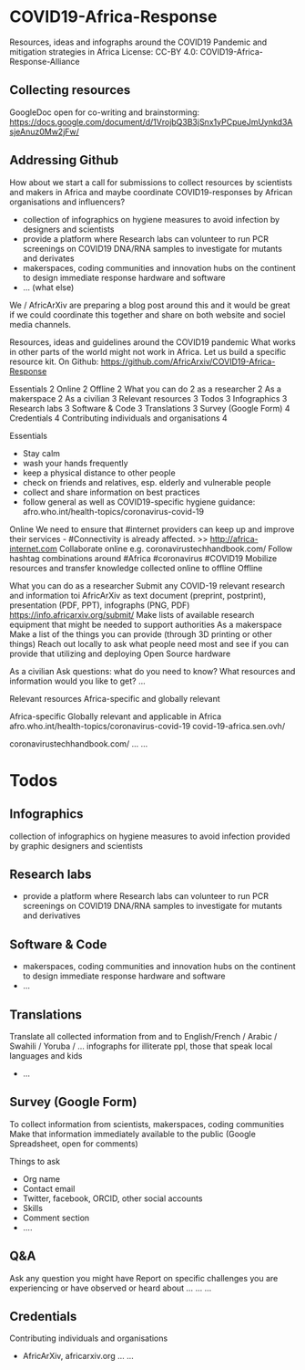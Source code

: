 # COVID19-Africa-Response
Resources, ideas and infographs around the COVID19 Pandemic and mitigation strategies in Africa
License: CC-BY 4.0: COVID19-Africa-Response-Alliance


## Collecting resources 
GoogleDoc open for co-writing and brainstorming: https://docs.google.com/document/d/1VrojbQ3B3jSnx1yPCpueJmUynkd3AsjeAnuz0Mw2jFw/

## Addressing Github
How about we start a call for submissions to collect resources by scientists and makers in Africa and maybe coordinate COVID19-responses by African organisations and influencers?
- collection of infographics on hygiene  measures to avoid infection by designers and scientists
- provide a platform where Research labs can volunteer to run PCR screenings on COVID19 DNA/RNA samples to investigate for mutants and derivates
- makerspaces, coding communities and innovation hubs on the continent to design immediate response hardware and software
- … (what else)

We / AfricArXiv are preparing a blog post around this and it would be great if we could coordinate this together and share on both website and sociel media channels. 


Resources, ideas and guidelines around the COVID19 pandemic
What works in other parts of the world might not work in Africa. Let us build a specific resource kit. 
On Github: https://github.com/AfricArxiv/COVID19-Africa-Response 


Essentials    2
Online    2
Offline    2
What you can do    2
as a researcher    2
As a makerspace    2
As a civilian    3
Relevant resources    3
Todos    3
Infographics    3
Research labs    3
Software & Code    3
Translations    3
Survey (Google Form)    4
Credentials    4
Contributing individuals and organisations    4


Essentials
- Stay calm 
- wash your hands frequently 
- keep a physical distance to other people 
- check on friends and relatives, esp. elderly and vulnerable people 
- collect and share information on best practices
- follow general as well as COVID19-specific hygiene guidance: afro.who.int/health-topics/coronavirus-covid-19 

Online
We need to ensure that #internet providers can keep up and improve their services - #Connectivity is already affected. >> http://africa-internet.com
Collaborate online e.g. coronavirustechhandbook.com/ 
Follow hashtag combinations around #Africa #coronavirus #COVID19 
Mobilize resources and transfer knowledge collected online to offline 
Offline

What you can do 
as a researcher
Submit any COVID-19 relevant research and information toi AfricArXiv as text document (preprint, postprint), presentation (PDF, PPT), infographs (PNG, PDF)
https://info.africarxiv.org/submit/ 
Make lists of available research equipment that might be needed to support authorities
As a makerspace
Make a list of the things you can provide (through 3D printing or other things)
Reach out locally to ask what people need most and see if you can provide that utilizing and deploying Open Source hardware



As a civilian
Ask questions: what do you need to know? What resources and information would you like to get?
…

Relevant resources 
Africa-specific and globally relevant

Africa-specific
Globally relevant and applicable in Africa
afro.who.int/health-topics/coronavirus-covid-19 
covid-19-africa.sen.ovh/ 

coronavirustechhandbook.com/ 
…
…

# Todos
## Infographics
collection of infographics on hygiene measures to avoid infection
provided by graphic designers and scientists

## Research labs
- provide a platform where Research labs can volunteer to run PCR screenings on COVID19 DNA/RNA samples to investigate for mutants and derivatives

## Software & Code
- makerspaces, coding communities and innovation hubs on the continent to design immediate response hardware and software
- …

## Translations
Translate all collected information from and to English/French / Arabic / Swahili / Yoruba / … infographs for illiterate ppl, those that speak local languages and kids
- …

## Survey (Google Form)
To collect information from scientists, makerspaces, coding communities
Make that information immediately available to the public (Google Spreadsheet, open for comments)

Things to ask
- Org name
- Contact email
- Twitter, facebook, ORCID, other social accounts
- Skills
- Comment section
- ….

## Q&A
Ask any question you might have
Report on specific challenges you are experiencing or have observed or heard about
…
…
…

## Credentials
Contributing individuals and organisations
- AfricArXiv, africarxiv.org 
…
…


